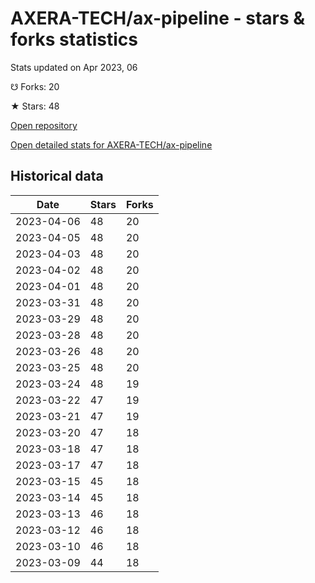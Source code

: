# AXERA-TECH/ax-pipeline - stars & forks statistics

Stats updated on Apr 2023, 06

☋ Forks: 20

★ Stars: 48

[Open repository](https://github.com/AXERA-TECH/ax-pipeline)

[Open detailed stats for AXERA-TECH/ax-pipeline](https://reviewgithub.com/rep/AXERA-TECH/ax-pipeline)

## Historical data
| Date | Stars | Forks |
|------|-------|-------|
| 2023-04-06 | 48 | 20 | 
| 2023-04-05 | 48 | 20 | 
| 2023-04-03 | 48 | 20 | 
| 2023-04-02 | 48 | 20 | 
| 2023-04-01 | 48 | 20 | 
| 2023-03-31 | 48 | 20 | 
| 2023-03-29 | 48 | 20 | 
| 2023-03-28 | 48 | 20 | 
| 2023-03-26 | 48 | 20 | 
| 2023-03-25 | 48 | 20 | 
| 2023-03-24 | 48 | 19 | 
| 2023-03-22 | 47 | 19 | 
| 2023-03-21 | 47 | 19 | 
| 2023-03-20 | 47 | 18 | 
| 2023-03-18 | 47 | 18 | 
| 2023-03-17 | 47 | 18 | 
| 2023-03-15 | 45 | 18 | 
| 2023-03-14 | 45 | 18 | 
| 2023-03-13 | 46 | 18 | 
| 2023-03-12 | 46 | 18 | 
| 2023-03-10 | 46 | 18 | 
| 2023-03-09 | 44 | 18 | 

